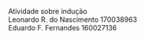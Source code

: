 Atividade sobre indução <br />
Leonardo R. do Nascimento 170038963 <br /> 
Eduardo F. Fernandes 160027136 <br />
